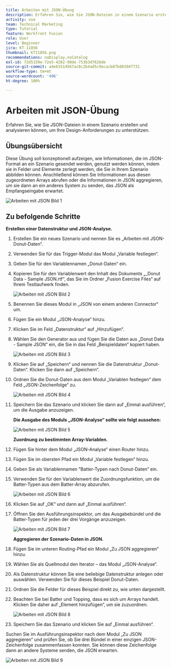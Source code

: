 ```yaml
---
title: Arbeiten mit JSON-Übung
description: Erfahren Sie, wie Sie JSON-Dateien in einem Szenario erstellen und analysieren können, um Ihre Design-Anforderungen zu unterstützen.
activity: use
team: Technical Marketing
type: Tutorial
feature: Workfront Fusion
role: User
level: Beginner
jira: KT-11056
thumbnail: KT11056.png
recommendations: noDisplay,noCatalog
exl-id: 72d5159e-72e5-4202-90de-753b3d7626de
source-git-commit: a4e61514567ac8c2b4ad5c9ecacb87bd83947731
workflow-type: tm+mt
source-wordcount: '496'
ht-degree: 100%

---
```


# Arbeiten mit JSON-Übung

Erfahren Sie, wie Sie JSON-Dateien in einem Szenario erstellen und analysieren können, um Ihre Design-Anforderungen zu unterstützen.

## Übungsübersicht

Diese Übung soll konzeptionell aufzeigen, wie Informationen, die im JSON-Format an ein Szenario gesendet werden, genutzt werden können, indem sie in Felder und Elemente zerlegt werden, die Sie in Ihrem Szenario abbilden können. Anschließend können Sie Informationen aus diesen zugeordneten Arrays abrufen oder die Informationen in JSON aggregieren, um sie dann an ein anderes System zu senden, das JSON als Empfangseingabe erwartet.

![Arbeiten mit JSON Bild 1](../12-exercises/assets/working-with-json-walkthrough-1.png)

## Zu befolgende Schritte

**Erstellen einer Datenstruktur und JSON-Analyse.**

1. Erstellen Sie ein neues Szenario und nennen Sie es „Arbeiten mit JSON-Donut-Daten“.
1. Verwenden Sie für das Trigger-Modul das Modul „Variable festlegen“.
1. Geben Sie für den Variablennamen „Donut-Daten“ ein.
1. Kopieren Sie für den Variablenwert den Inhalt des Dokuments „_Donut Data - Sample JSON.rtf“, das Sie im Ordner „Fusion Exercise Files“ auf Ihrem Testlaufwerk finden.

   ![Arbeiten mit JSON Bild 2](../12-exercises/assets/working-with-json-walkthrough-2.png)

1. Benennen Sie dieses Modul in „JSON von einem anderen Connector“ um.
1. Fügen Sie ein Modul „JSON-Analyse“ hinzu.
1. Klicken Sie im Feld „Datenstruktur“ auf „Hinzufügen“.
1. Wählen Sie den Generator aus und fügen Sie die Daten aus „Donut Data - Sample JSON“ ein, die Sie in das Feld „Beispieldaten“ kopiert haben.

   ![Arbeiten mit JSON Bild 3](../12-exercises/assets/working-with-json-walkthrough-3.png)

1. Klicken Sie auf „Speichern“ und nennen Sie die Datenstruktur „Donut-Daten“. Klicken Sie dann auf „Speichern“.
1. Ordnen Sie die Donut-Daten aus dem Modul „Variablen festlegen“ dem Feld „JSON-Zeichenfolge“ zu.

   ![Arbeiten mit JSON Bild 4](../12-exercises/assets/working-with-json-walkthrough-4.png)

1. Speichern Sie das Szenario und klicken Sie dann auf „Einmal ausführen“, um die Ausgabe anzuzeigen.

   **Die Ausgabe des Moduls „JSON-Analyse“ sollte wie folgt aussehen:**

   ![Arbeiten mit JSON Bild 5](../12-exercises/assets/working-with-json-walkthrough-5.png)

   **Zuordnung zu bestimmten Array-Variablen.**

1. Fügen Sie hinter dem Modul „JSON-Analyse“ einen Router hinzu.
1. Fügen Sie im obersten Pfad ein Modul „Variable festlegen“ hinzu.
1. Geben Sie als Variablennamen &quot;Batter-Typen nach Donut-Daten“ ein.
1. Verwenden Sie für den Variablenwert die Zuordnungsfunktion, um die Batter-Typen aus dem Batter-Array abzurufen.

   ![Arbeiten mit JSON Bild 6](../12-exercises/assets/working-with-json-walkthrough-6.png)

1. Klicken Sie auf „OK“ und dann auf „Einmal ausführen“.
1. Öffnen Sie den Ausführungsinspektor, um das Ausgabebündel und die Batter-Typen für jeden der drei Vorgänge anzuzeigen.

   ![Arbeiten mit JSON Bild 7](../12-exercises/assets/working-with-json-walkthrough-7.png)

   **Aggregieren der Szenario-Daten in JSON.**

1. Fügen Sie im unteren Routing-Pfad ein Modul „Zu JSON aggregieren“ hinzu.
1. Wählen Sie als Quellmodul den Iterator – das Modul „JSON-Analyse“.
1. Als Datenstruktur können Sie eine beliebige Datenstruktur anlegen oder auswählen. Verwenden Sie für dieses Beispiel Donut-Daten.
1. Ordnen Sie die Felder für dieses Beispiel direkt zu, wie unten dargestellt.
1. Beachten Sie bei Batter und Topping, dass es sich um Arrays handelt. Klicken Sie daher auf „Element hinzufügen“, um sie zuzuordnen.

   ![Arbeiten mit JSON Bild 8](../12-exercises/assets/working-with-json-walkthrough-8.png)

1. Speichern Sie das Szenario und klicken Sie auf „Einmal ausführen“.

Suchen Sie im Ausführungsinspektor nach dem Modul „Zu JSON aggregieren“ und prüfen Sie, ob Sie drei Bündel in einer einzigen JSON-Zeichenfolge zusammenfassen konnten. Sie können diese Zeichenfolge dann an andere Systeme senden, die JSON erwarten.

![Arbeiten mit JSON Bild 9](../12-exercises/assets/working-with-json-walkthrough-9.png)
